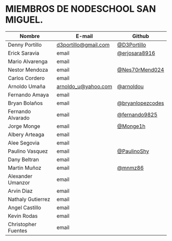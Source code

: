 # MIEMBROS DE NODESCHOOL SAN MIGUEL.
| Nombre | E-mail | Github |
| ----------- | ----------- | ------ |
Denny Portillo | d3portillo@gmail.com | [@D3Portillo](https://github.com/D3Portillo)|
Erick Saravia | email | [@erjosara8916](https://github.com/erjosara8916) 
Mario Alvarenga | email |
Nestor Mendoza | email | [@Nes70rMend024 ](https://github.com/Nes70rMend024 )
Carlos Cordero | email |
Arnoldo Umaña | arnoldo_u@yahoo.com | [@arnoldou](https://github.com/arnoldou) | 
Fernando Amaya | email | | 
Bryan Bolaños | email | [@bryanlopezcodes](https://github.com/bryanlopezcodes)| 
Fernando Alvarado | email | [@fernando9825](https://github.com/fernando9825)
Jorge Monge | email | [@Monge1h](https://github.com/Monge1h)
Albery Arteaga | email |
Alee Segovia | email |
Paulino Vasquez | email | [@PaulinoShy](https://github.com/PaulinoShy)
Dany Beltran | email |
Martin Muñoz | email | [@mnmz86](https://github.com/mnmz86)
Alexander Umanzor | email |
Arvin Diaz | email |
Nathaly Gutierrez| email |
Angel Castillo | email |
Kevin Rodas | email |
Christopher Fuentes | email |
